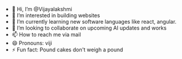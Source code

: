- 👋 Hi, I’m @Vijayalakshmi
- 👀 I’m interested in building websites
- 🌱 I’m currently learning new software languages like react, angular.
- 💞️ I’m looking to collaborate on upcoming AI updates and works
- 📫 How to reach me via mail
- 😄 Pronouns: viji
- ⚡ Fun fact: Pound cakes don't weigh a pound

<!---
VijayalakshmiNirmal/VijayalakshmiNirmal is a ✨ special ✨ repository because its `README.md` (this file) appears on your GitHub profile.
You can click the Preview link to take a look at your changes.
--->
